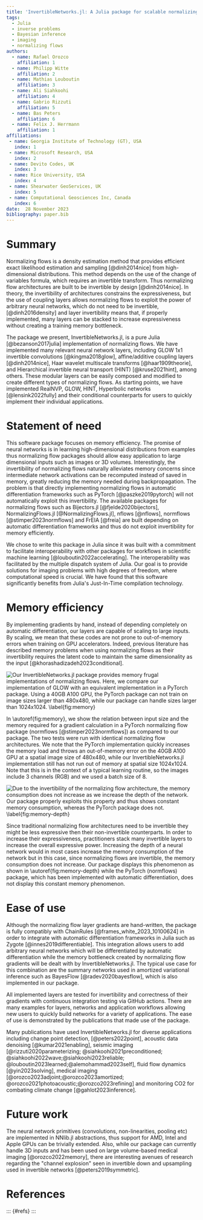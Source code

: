 ```yaml
---
title: 'InvertibleNetworks.jl: A Julia package for scalable normalizing flows'
tags:
  - Julia
  - inverse problems
  - Bayesian inference
  - imaging
  - normalizing flows
authors:
  - name: Rafael Orozco
    affiliation: 1
  - name: Philipp Witte
    affiliation: 2
  - name: Mathias Louboutin
    affiliation: 3
  - name: Ali Siahkoohi
    affiliation: 4
  - name: Gabrio Rizzuti
    affiliation: 5
  - name: Bas Peters
    affiliation: 6
  - name: Felix J. Herrmann
    affiliation: 1
affiliations:
 - name: Georgia Institute of Technology (GT), USA
   index: 1
 - name: Microsoft Research, USA
   index: 2
 - name: Devito Codes, UK
   index: 3
 - name: Rice University, USA
   index: 4
 - name: Shearwater GeoServices, UK
   index: 5
 - name: Computational Geosciences Inc, Canada
   index: 6
date:  28 November 2023  
bibliography: paper.bib
---
```


# Summary

Normalizing flows is a density estimation method that provides efficient exact likelihood estimation and sampling [@dinh2014nice] from high-dimensional distributions. This method depends on the use of the change of variables formula, which requires an invertible transform. Thus normalizing flow architectures are built to be invertible by design [@dinh2014nice]. In theory, the invertibility of architectures constrains the expressiveness, but the use of coupling layers allows normalizing flows to exploit the power of arbitrary neural networks, which do not need to be invertible, [@dinh2016density] and layer invertibility means that, if properly implemented, many layers can be stacked to increase expressiveness without creating a training memory bottleneck.  

The package we present, InvertibleNetworks.jl, is a pure Julia [@bezanson2017julia] implementation of normalizing flows. We have implemented many relevant neural network layers, including GLOW 1x1 invertible convolutions [@kingma2018glow], affine/additive coupling layers [@dinh2014nice], Haar wavelet multiscale transforms [@haar1909theorie], and Hierarchical invertible neural transport (HINT) [@kruse2021hint], among others. These modular layers can be easily composed and modified to create different types of normalizing flows. As starting points, we have implemented RealNVP, GLOW, HINT, Hyperbolic networks [@lensink2022fully] and their conditional counterparts for users to quickly implement their individual applications. 

# Statement of need


This software package focuses on memory efficiency. The promise of neural networks is in learning high-dimensional distributions from examples thus normalizing flow packages should allow easy application to large dimensional inputs such as images or 3D volumes. Interestingly, the invertibility of normalizing flows naturally alleviates memory concerns since intermediate network activations can be recomputed instead of saved in memory, greatly reducing the memory needed during backpropagation. The problem is that directly implementing normalizing flows in automatic differentiation frameworks such as PyTorch [@paszke2019pytorch] will not automatically exploit this invertibility. The available packages for normalizing flows such as Bijectors.jl [@fjelde2020bijectors], NormalizingFlows.jl [@NormalizingFlows.jl], nflows [@nflows], normflows [@stimper2023normflows] and FrEIA [@freia] are built depending on automatic differentiation frameworks and thus do not exploit invertibility for memory efficiently. 

We chose to write this package in Julia since it was built with a commitment to facilitate interoperability with other packages for workflows in scientific machine learning [@louboutin2022accelerating]. The interoperability was facilitated by the multiple dispatch system of Julia. Our goal is to provide solutions for imaging problems with high degrees of freedom, where computational speed is crucial. We have found that this software significantly benefits from Julia's Just-In-Time compilation technology.

# Memory efficiency
By implementing gradients by hand, instead of depending completely on automatic differentiation, our layers are capable of scaling to large inputs. By scaling, we mean that these codes are not prone to out-of-memory errors when training on GPU accelerators. Indeed, previous literature has described memory problems when using normalizing flows as their invertibility requires the latent code to maintain the same dimensionality as the input [@khorashadizadeh2023conditional].

![Our InvertibleNetworks.jl package provides memory frugal implementations of normalizing flows. Here, we compare our implementation of GLOW with an equivalent implementation in a PyTorch package.  Using a 40GB A100 GPU, the PyTorch package can not train on image sizes larger than 480x480,  while our package can handle sizes larger than 1024x1024.
\label{fig:memory}](./figs/mem_used_new.png)

In \autoref{fig:memory}, we show the relation between input size and the memory required for a gradient calculation in a PyTorch normalizing flow package (normflows [@stimper2023normflows]) as compared to our package. The two tests were run with identical normalizing flow architectures. We note that the PyTorch implementation quickly increases the memory load and throws an out-of-memory error on the 40GB A100 GPU at a spatial image size of 480x480, while our InvertibleNetworks.jl implementation still has not run out of memory at spatial size 1024x1024. Note that this is in the context of a typical learning routine, so the images include 3 channels (RGB) and we used a batch size of 8. 

![Due to the invertibility of the normalizing flow architecture, the memory consumption does not increase as we increase the depth of the network. Our package properly exploits this property and thus shows constant memory consumption, whereas the PyTorch package does not. 
\label{fig:memory-depth}](./figs/mem_used_new_depth.png)

Since traditional normalizing flow architectures need to be invertible they might be less expressive then their non-invertible counterparts. In order to increase their expressiveness, practitioners stack many invertible layers to increase the overall expressive power. Increasing the depth of a neural network would in most cases increase the memory consumption of the network but in this case, since normalizing flows are invertible, the memory consumption does not increase. Our package displays this phenomenon as shown in \autoref{fig:memory-depth} while the PyTorch (normflows) package, which has been implemented with automatic differentiation, does not display this constant memory phenomenon. 

# Ease of use
Although the normalizing flow layer gradients are hand-written, the package is fully compatibly with ChainRules [@frames_white_2023_10100624] in order to integrate with automatic differentiation frameworks in Julia such as Zygote [@innes2019differentiable]. This integration allows users to add arbitrary neural networks which will be differentiated by automatic differentiation while the memory bottleneck created by normalizing flow gradients will be dealt with by InvertibleNetworks.jl. The typical use case for this combination are the summary networks used in amortized variational inference such as BayesFlow [@radev2020bayesflow], which is also implemented in our package. 

All implemented layers are tested for invertibility and correctness of their gradients with continuous integration testing via GitHub actions.  There are many examples for layers, networks and  application workflows allowing new users to quickly build networks for a variety of applications. The ease of use is demonstrated by the publications that made use of the package.

Many publications have used InvertibleNetworks.jl for diverse applications including change point detection, [@peters2022point], acoustic data denoising [@kumar2021enabling], seismic imaging [@rizzuti2020parameterizing; @siahkoohi2021preconditioned; @siahkoohi2022wave;@siahkoohi2023reliable; @louboutin2023learned;@alemohammad2023self], fluid flow dynamics [@yin2023solving], medical imaging [@orozco2023adjoint;@orozco2023amortized; @orozco2021photoacoustic;@orozco2023refining] and monitoring CO2 for combating climate change [@gahlot2023inference].

# Future work
The neural network primitives (convolutions, non-linearities, pooling etc) are implemented in NNlib.jl abstractions, thus support for AMD, Intel and Apple GPUs can be trivially extended. Also, while our package can currently handle 3D inputs and has been used on large volume-based medical imaging [@orozco2022memory], there are interesting avenues of research regarding the "channel explosion" seen in invertible down and upsampling used in invertible networks [@peters2019symmetric]. 


# References

::: {#refs}
:::

